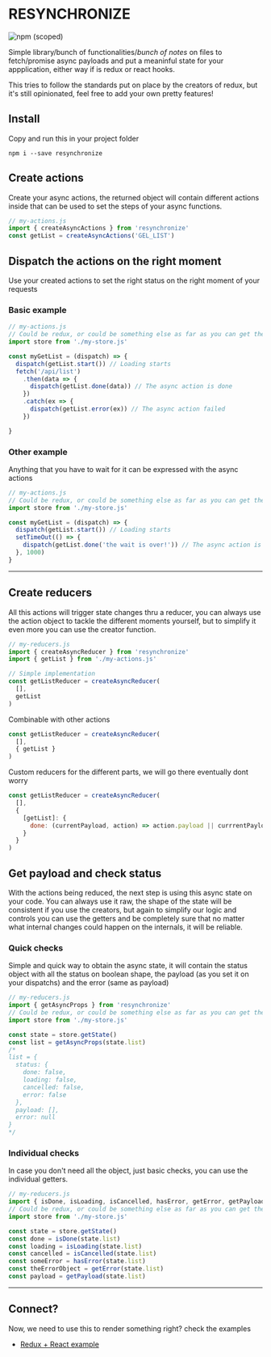 # RESYNCHRONIZE
![npm (scoped)](https://img.shields.io/azure-devops/coverage/swellaby/opensource/25.svg)

Simple library/bunch of functionalities/*bunch of notes* on files to fetch/promise async payloads and put a meaninful state for your appplication, either way if is redux or react hooks.

This tries to follow the standards put on place by the creators of redux, but it's still opinionated, feel free to add your own pretty features!

## Install
Copy and run this in your project folder
```shell
npm i --save resynchronize
```
## Create actions
Create your async actions, the returned object will contain different actions inside that can be used to set the steps of your async functions.
```javascript
// my-actions.js
import { createAsyncActions } from 'resynchronize'
const getList = createAsyncActions('GEL_LIST')
```
## Dispatch the actions on the right moment
Use your created actions to set the right status on the right moment of your requests
### Basic example
```javascript {6,9,12}
// my-actions.js
// Could be redux, or could be something else as far as you can get the state from it
import store from './my-store.js'

const myGetList = (dispatch) => {
  dispatch(getList.start()) // Loading starts
  fetch('/api/list')
    .then(data => {
      dispatch(getList.done(data)) // The async action is done
    })
    .catch(ex => {
      dispatch(getList.error(ex)) // The async action failed
    })

}
```
### Other example
Anything that you have to wait for it can be expressed with the async actions
```javascript {6,8}
// my-actions.js
// Could be redux, or could be something else as far as you can get the state from it
import store from './my-store.js'

const myGetList = (dispatch) => {
  dispatch(getList.start()) // Loading starts
  setTimeOut(() => {
    dispatch(getList.done('the wait is over!')) // The async action is done
  }, 1000)
}
```
---
## Create reducers
All this actions will trigger state changes thru a reducer, you can always use the action object to tackle the different moments yourself, but to simplify it even more you can use the creator function.
```javascript
// my-reducers.js
import { createAsyncReducer } from 'resynchronize'
import { getList } from './my-actions.js'

// Simple implementation
const getListReducer = createAsyncReducer(
  [],
  getList
)
```
Combinable with other actions
```javascript
const getListReducer = createAsyncReducer(
  [],
  { getList }
)
```
Custom reducers for the different parts, we will go there eventually dont worry
```javascript
const getListReducer = createAsyncReducer(
  [],
  {
    [getList]: {
      done: (currentPayload, action) => action.payload || currrentPayload
    }
  }
)
```

## Get payload and check status
With the actions being reduced, the next step is using this async state on your code. You can always use it raw, the shape of the state will be consistent if you use the creators, but again to simplify our logic and controls you can use the getters and be completely sure that no matter what internal changes could happen on the internals, it will be reliable.
### Quick checks
Simple and quick way to obtain the async state, it will contain the status object with all the status on boolean shape, the payload (as you set it on your dispatchs) and the error (same as payload)
```javascript
// my-reducers.js
import { getAsyncProps } from 'resynchronize'
// Could be redux, or could be something else as far as you can get the state from it
import store from './my-store.js'

const state = store.getState()
const list = getAsyncProps(state.list)
/*
list = {
  status: {
    done: false,
    loading: false,
    cancelled: false,
    error: false
  },
  payload: [],
  error: null
}
*/
```
### Individual checks
In case you don't need all the object, just basic checks, you can use the individual getters.
```javascript
// my-reducers.js
import { isDone, isLoading, isCancelled, hasError, getError, getPayload } from 'resynchronize'
// Could be redux, or could be something else as far as you can get the state from it
import store from './my-store.js'

const state = store.getState()
const done = isDone(state.list)
const loading = isLoading(state.list)
const cancelled = isCancelled(state.list)
const someError = hasError(state.list)
const theErrorObject = getError(state.list)
const payload = getPayload(state.list)
```
---
## Connect?
Now, we need to use this to render something right? check the examples
- [Redux + React example](redux-react-example.md)

